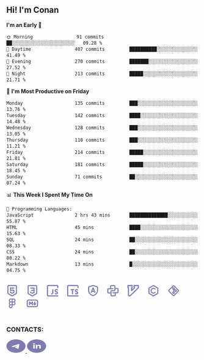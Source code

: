 ## Hi! I'm Conan

<!--START_SECTION:waka-->
**I'm an Early 🐤** 

```text
🌞 Morning                91 commits          ██░░░░░░░░░░░░░░░░░░░░░░░   09.28 % 
🌆 Daytime                407 commits         ██████████░░░░░░░░░░░░░░░   41.49 % 
🌃 Evening                270 commits         ███████░░░░░░░░░░░░░░░░░░   27.52 % 
🌙 Night                  213 commits         █████░░░░░░░░░░░░░░░░░░░░   21.71 % 
```
📅 **I'm Most Productive on Friday** 

```text
Monday                   135 commits         ███░░░░░░░░░░░░░░░░░░░░░░   13.76 % 
Tuesday                  142 commits         ████░░░░░░░░░░░░░░░░░░░░░   14.48 % 
Wednesday                128 commits         ███░░░░░░░░░░░░░░░░░░░░░░   13.05 % 
Thursday                 110 commits         ███░░░░░░░░░░░░░░░░░░░░░░   11.21 % 
Friday                   214 commits         █████░░░░░░░░░░░░░░░░░░░░   21.81 % 
Saturday                 181 commits         █████░░░░░░░░░░░░░░░░░░░░   18.45 % 
Sunday                   71 commits          ██░░░░░░░░░░░░░░░░░░░░░░░   07.24 % 
```


📊 **This Week I Spent My Time On** 

```text
💬 Programming Languages: 
JavaScript               2 hrs 43 mins       ██████████████░░░░░░░░░░░   55.87 % 
HTML                     45 mins             ████░░░░░░░░░░░░░░░░░░░░░   15.63 % 
SQL                      24 mins             ██░░░░░░░░░░░░░░░░░░░░░░░   08.33 % 
CSS                      24 mins             ██░░░░░░░░░░░░░░░░░░░░░░░   08.22 % 
Markdown                 13 mins             █░░░░░░░░░░░░░░░░░░░░░░░░   04.75 % 
```


<!--END_SECTION:waka-->


<br>

<div align="left">
  <img src="icons/skills/html.svg" height="30" alt="html5"/>
  <img width="15"/>
  <img src="icons/skills/css.svg" height="30" alt="css"/>
    <img width="15"/>
  <img src="icons/skills/javascript.svg" height="30" alt="javascript"/>
  <img width="15"/>
  <img src="icons/skills/typescript.svg" height="30" alt="typescript"/>
  <img width="15"/>
  <img src="icons/skills/angular.svg" height="30" alt="angular"/>
  <img width="15"/>
  <img src="icons/skills/python.svg" height="30" alt="python"/>
  <img width="15"/>
  <img src="icons/skills/vim.svg" height="30" alt="vim"  />
  <img width="15"/>
  <img src="icons/skills/c.svg" height="30" alt="c"/>
  <img width="15"/>
  <img src="icons/skills/git.svg" height="30" alt="git"/>
  <img width="15"/>
  <img src="icons/skills/figma.svg" height="30" alt="figma"/>
  <img width="15"/>
  <img src="icons/skills/markdown.svg" height="30" alt="markdown"/>
</div>

<br>


### CONTACTS:

<div align="left">
  <a href="https://t.me/gkkconan">
    <img src="icons/contacts/telegram.svg" width="50" height="35" alt="telegram"/>
  </a>
  <a href="https://www.linkedin.com/in/gkkconan">
    <img src="icons/contacts/linkedin.svg" width="50" height="35" alt="linkedin"/>
  </a>
</div>
